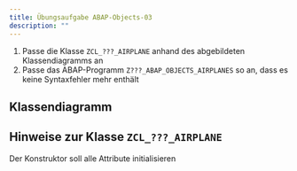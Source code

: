 ```yaml
---
title: Übungsaufgabe ABAP-Objects-03
description: ""
---
```


1. Passe die Klasse `ZCL_???_AIRPLANE` anhand des abgebildeten Klassendiagramms an
2. Passe das ABAP-Programm `Z???_ABAP_OBJECTS_AIRPLANES` so an, dass es keine Syntaxfehler mehr enthält

## Klassendiagramm
 

## Hinweise zur Klasse `ZCL_???_AIRPLANE`
Der Konstruktor soll alle Attribute initialisieren

